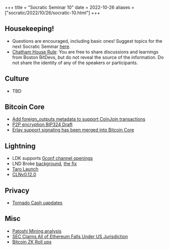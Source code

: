 +++
title = "Socratic Seminar 10"
date = 2022-10-26
aliases = ["socratic/2022/10/26/socratic-10.html"]
+++

## Housekeeping!

- Questions are encouraged, including basic ones! Suggest topics for the next Socratic Seminar [here](https://github.com/0xBEEFCAF3/bostonbitdevs/issues/new).
- [Chatham House Rule](https://www.chathamhouse.org/about-us/chatham-house-rule): You are free to share discussions and learnings from Boston BitDevs, but do not reveal the source of the information. Do not share the identity of any of the speakers or participants.

## Culture

- TBD

## Bitcoin Core

- [Add foreign_outputs metadata to support CoinJoin transactions](https://bitcoincore.reviews/25991)
- [P2P encryption BIP324 Draft](https://diyhpl.us/wiki/transcripts/bitcoin-core-dev-tech/2022-10-10-p2p-encryption/)
- [Erlay support signaling has been merged into Bitcoin Core](https://tftc.io/martys-bent/issue-1274/?ref=TFTC-newsletter)

## Lightning

- LDK supports [0conf channel openings](https://twitter.com/lightningdevkit/status/1570455625104232449)
- LND Broke [background](https://twitter.com/lopp/status/1579268315880751104?s=20&t=ZHCZ5pob-tRuZfSYxaNL_g), [the fix](https://github.com/btcsuite/btcd/pull/1896)
- [Taro Launch](https://lightning.engineering/posts/2022-9-28-taro-launch/)
- [CLNv0.12.0](https://blog.blockstream.com/core-lightning-v0-12-0/)

## Privacy

- [Tornado Cash uapdates](https://twitter.com/NeerajKA/status/1569719433395929093)

## Misc

- [Patoshi Mining analysis](https://blog.lopp.net/was-satoshi-a-greedy-miner/)
- [SEC Claims All of Ethereum Falls Under US Jurisdiction](https://decrypt.co/110107/sec-ethereum-us-jurisdiction)
- [Bitcoin ZK Roll ups](https://bitcoinrollups.org)
